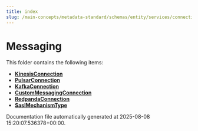 ```yaml
---
title: index
slug: /main-concepts/metadata-standard/schemas/entity/services/connections/messaging
---
```


# Messaging

This folder contains the following items:

- [**KinesisConnection**](/main-concepts/metadata-standard/schemas/entity/services/connections/messaging/kinesisconnection)
- [**PulsarConnection**](/main-concepts/metadata-standard/schemas/entity/services/connections/messaging/pulsarconnection)
- [**KafkaConnection**](/main-concepts/metadata-standard/schemas/entity/services/connections/messaging/kafkaconnection)
- [**CustomMessagingConnection**](/main-concepts/metadata-standard/schemas/entity/services/connections/messaging/custommessagingconnection)
- [**RedpandaConnection**](/main-concepts/metadata-standard/schemas/entity/services/connections/messaging/redpandaconnection)
- [**SaslMechanismType**](/main-concepts/metadata-standard/schemas/entity/services/connections/messaging/saslmechanismtype)


Documentation file automatically generated at 2025-08-08 15:20:07.536378+00:00.
